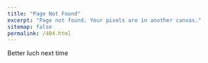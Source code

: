 ```yaml
---
title: "Page Not Found"
excerpt: "Page not found. Your pixels are in another canvas."
sitemap: false
permalink: /404.html
---
```


Better luch next time

<script>
  var GOOG_FIXURL_LANG = 'en';
  var GOOG_FIXURL_SITE = '{{ site.url }}'
</script>
<script src="https://linkhelp.clients.google.com/tbproxy/lh/wm/fixurl.js">
</script>
